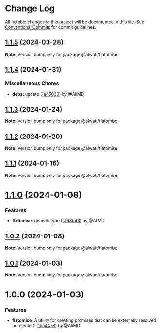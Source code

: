 # Change Log

All notable changes to this project will be documented in this file.
See [Conventional Commits](https://conventionalcommits.org) for commit guidelines.

## [1.1.5](https://github.com/Alwatr/nanolib/compare/@alwatr/flatomise@1.1.4...@alwatr/flatomise@1.1.5) (2024-03-28)

**Note:** Version bump only for package @alwatr/flatomise

## [1.1.4](https://github.com/Alwatr/nanolib/compare/@alwatr/flatomise@1.1.3...@alwatr/flatomise@1.1.4) (2024-01-31)

### Miscellaneous Chores

* **deps:** update ([1a45030](https://github.com/Alwatr/nanolib/commit/1a450305440b710a300787d4ca24b1ed8c6a39d7)) by @AliMD

## [1.1.3](https://github.com/Alwatr/nanolib/compare/@alwatr/flatomise@1.1.2...@alwatr/flatomise@1.1.3) (2024-01-24)

**Note:** Version bump only for package @alwatr/flatomise

## [1.1.2](https://github.com/Alwatr/nanolib/compare/@alwatr/flatomise@1.1.1...@alwatr/flatomise@1.1.2) (2024-01-20)

**Note:** Version bump only for package @alwatr/flatomise

## [1.1.1](https://github.com/Alwatr/nanolib/compare/@alwatr/flatomise@1.1.0...@alwatr/flatomise@1.1.1) (2024-01-16)

**Note:** Version bump only for package @alwatr/flatomise

# [1.1.0](https://github.com/Alwatr/nanolib/compare/@alwatr/flatomise@1.0.2...@alwatr/flatomise@1.1.0) (2024-01-08)

### Features

- **flatomise:** generic type ([3193b43](https://github.com/Alwatr/nanolib/commit/3193b4378681ec7c840d6d7806dad041a1db7573)) by @AliMD

## [1.0.2](https://github.com/Alwatr/nanolib/compare/@alwatr/flatomise@1.0.1...@alwatr/flatomise@1.0.2) (2024-01-08)

**Note:** Version bump only for package @alwatr/flatomise

## [1.0.1](https://github.com/Alwatr/nanolib/compare/@alwatr/flatomise@1.0.0...@alwatr/flatomise@1.0.1) (2024-01-03)

**Note:** Version bump only for package @alwatr/flatomise

# 1.0.0 (2024-01-03)

### Features

- **flatomise:** A utility for creating promises that can be externally resolved or rejected. ([1bc4478](https://github.com/Alwatr/nanolib/commit/1bc4478327f156b5e45650590aea013590443723)) by @AliMD
